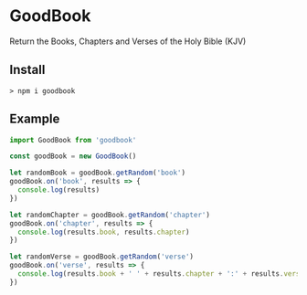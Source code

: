 # GoodBook
Return the Books, Chapters and Verses of the Holy Bible (KJV)

## Install
`> npm i goodbook`

## Example
```js
import GoodBook from 'goodbook'

const goodBook = new GoodBook()

let randomBook = goodBook.getRandom('book')
goodBook.on('book', results => {
  console.log(results)
})

let randomChapter = goodBook.getRandom('chapter')
goodBook.on('chapter', results => {
  console.log(results.book, results.chapter)
})

let randomVerse = goodBook.getRandom('verse')
goodBook.on('verse', results => {
  console.log(results.book + ' ' + results.chapter + ':' + results.verse, '-', results.text)
})
```
